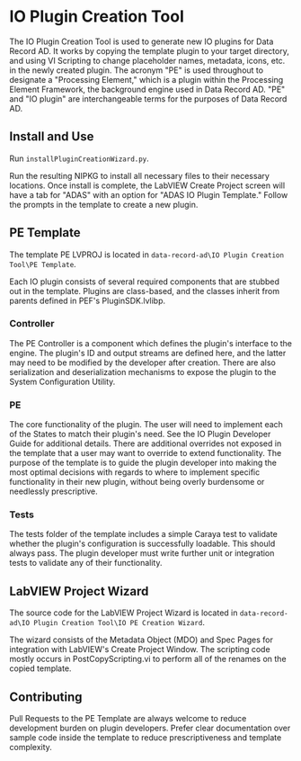 # IO Plugin Creation Tool

The IO Plugin Creation Tool is used to generate new IO plugins for Data Record AD. It works by copying the template plugin to your target directory, and using VI Scripting to change placeholder names, metadata, icons, etc. in the newly created plugin. The acronym "PE" is used throughout to designate a "Processing Element," which is a plugin within the Processing Element Framework, the background engine used in Data Record AD. "PE" and "IO plugin" are interchangeable terms for the purposes of Data Record AD.

## Install and Use

Run `installPluginCreationWizard.py`.

Run the resulting NIPKG to install all necessary files to their necessary locations. Once install is complete, the LabVIEW Create Project screen will have a tab for "ADAS" with an option for "ADAS IO Plugin Template." Follow the prompts in the template to create a new plugin.

## PE Template

The template PE LVPROJ is located in `data-record-ad\IO Plugin Creation Tool\PE Template`.

Each IO plugin consists of several required components that are stubbed out in the template. Plugins are class-based, and the classes inherit from parents defined in PEF's PluginSDK.lvlibp.

### Controller

The PE Controller is a component which defines the plugin's interface to the engine. The plugin's ID and output streams are defined here, and the latter may need to be modified by the developer after creation. There are also serialization and deserialization mechanisms to expose the plugin to the System Configuration Utility.

### PE 

The core functionality of the plugin. The user will need to implement each of the States to match their plugin's need. See the IO Plugin Developer Guide for additional details. There are additional overrides not exposed in the template that a user may want to override to extend functionality. The purpose of the template is to guide the plugin developer into making the most optimal decisions with regards to where to implement specific functionality in their new plugin, without being overly burdensome or needlessly prescriptive.

### Tests

The tests folder of the template includes a simple Caraya test to validate whether the plugin's configuration is successfully loadable. This should always pass. The plugin developer must write further unit or integration tests to validate any of their functionality. 

## LabVIEW Project Wizard

The source code for the LabVIEW Project Wizard is located in `data-record-ad\IO Plugin Creation Tool\IO PE Creation Wizard`.

The wizard consists of the Metadata Object (MDO) and Spec Pages for integration with LabVIEW's Create Project Window. The scripting code mostly occurs in PostCopyScripting.vi to perform all of the renames on the copied template.

## Contributing

Pull Requests to the PE Template are always welcome to reduce development burden on plugin developers. Prefer clear documentation over sample code inside the template to reduce prescriptiveness and template complexity.
